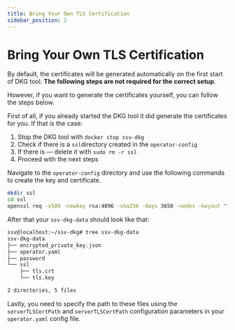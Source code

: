 ```yaml
---
title: Bring Your Own TLS Certification
sidebar_position: 2
---
```


# Bring Your Own TLS Certification

By default, the certificates will be generated automatically on the first start of DKG tool. **The following steps are not required for the correct setup**.

However, if you want to generate the certificates yourself, you can follow the steps below.

First of all, if you already started the DKG tool it did generate the certificates for you. If that is the case:

1. Stop the DKG tool with `docker stop ssv-dkg`
2. Check if there is a `ssl`directory created in the `operator-config`
3. If there is — delete it with `sudo rm -r ssl`
4. Proceed with the next steps

Navigate to the `operator-config` directory and use the following commands to create the key and certificate.

```bash
mkdir ssl
cd ssl
openssl req -x509 -newkey rsa:4096 -sha256 -days 3650 -nodes -keyout "tls.key" -out "tls.crt"
```

After that your `ssv-dkg-data` should look like that:

```bash
ssv@localhost:~/ssv-dkg# tree ssv-dkg-data
ssv-dkg-data
├── encrypted_private_key.json
├── operator.yaml
├── password
└── ssl
    ├── tls.crt
    └── tls.key

2 directories, 5 files
```

Lastly, you need to specify the path to these files using the `serverTLSCertPath` and `serverTLSCertPath` configuration parameters in your `operator.yaml` config file.
